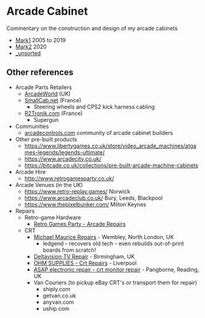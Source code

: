 Arcade Cabinet
==============

Commentary on the construction and design of my arcade cabinets

* [Mark1](./mark1.md) 2005 to 2019
* [Mark2](./mark2.md) 2020
* [_unsorted](./_unsorted.md)


Other references
----------------

* Arcade Parts Retailers
    * [ArcadeWorld](https://www.arcadeworlduk.com/) (UK)
    * [SmallCab.net](https://www.smallcab.net/) (France)
        * Steering wheels and CPS2 kick harness cabling
    * [R2Tronik.com](https://www.r2tronik.com/en/) (France)
        * Supergun
* Communities
    * [arcadecontrols.com](http://www.arcadecontrols.com) community of arcade cabinet builders
* Other pre-built products
    * https://www.libertygames.co.uk/store/video_arcade_machines/atgames-legends/legends-ultimate/
    * https://www.arcadecity.co.uk/
    * https://bitcade.co.uk/collections/pre-built-arcade-machine-cabinets
* Arcade Hire
    * http://www.retrogamesparty.co.uk/
* Arcade Venues (in the UK)
    * https://www.retro-replay.games/ Norwick
    * https://www.arcadeclub.co.uk/ Bury, Leeds, Blackpool
    * https://www.thepixelbunker.com/ Milton Keynes
* Repairs
    * Retro-game Hardware
        * [Retro Games Party - Arcade Repairs](http://www.retrogamesparty.co.uk/arcade-repair-services)
    * CRT
        * [Michael Maurice Repairs](http://www.michaelmauricerepairs.co.uk/) - Wembley, North London, UK
            * ledgend - recovers old tech - even rebuilds out-of-print boards from scratch!
        * [Deltavision TV Repair](https://www.deltavisiontv.co.uk/) - Birmingham, UK
        * [OHM SUPPLIES - Crt Repairs](http://www.ohmsupplies.co.uk/epages/62027733.sf/en_GB/?ObjectPath=/Shops/62027733/Categories/REPAIRS/%22CRT%20REPAIRS%22) - Liverpool
        * [ASAP electronic repair - crt monitor repair](https://asapelectronics.co.uk/services/crt-monitor-repair) - Pangborne, Reading, UK
        * Van Couriers (to pickup eBay CRT's or transport them for repair)
            * shiply.com
            * getvan.co.uk
            * anyvan.com
            * uship.com

